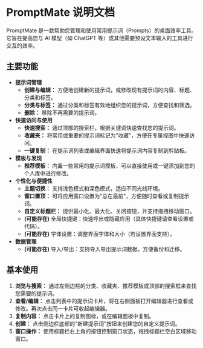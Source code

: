 # PromptMate 说明文档

PromptMate 是一款帮助您管理和使用常用提示词（Prompts）的桌面效率工具。它旨在提高您与 AI 模型（如 ChatGPT 等）或其他需要预设文本输入的工具进行交互的效率。

## 主要功能

*   **提示词管理**
    *   **创建与编辑：** 方便地创建新的提示词，或修改现有提示词的内容、标题、分类和标签。
    *   **分类与标签：** 通过分类和标签有效地组织您的提示词，方便查找和筛选。
    *   **删除：** 移除不再需要的提示词。
*   **快速访问与使用**
    *   **快速搜索：** 通过顶部的搜索栏，根据关键词快速查找您的提示词。
    *   **收藏夹：** 将常用或重要的提示词标记为"收藏"，方便在专属视图中快速访问。
    *   **一键复制：** 在提示词列表或编辑界面快速将提示词内容复制到剪贴板。
*   **模板与发现**
    *   **推荐模板：** 内置一些常用的提示词模板，可以直接使用或一键添加到您的个人库中进行修改。
*   **个性化与便捷性**
    *   **主题切换：** 支持浅色模式和深色模式，适应不同光线环境。
    *   **窗口置顶：** 可将应用窗口设置为"总在最前"，方便随时查看或复制提示词。
    *   **自定义标题栏：** 提供最小化、最大化、关闭按钮，并支持拖拽移动窗口。
    *   **(可能存在)** 全局快捷键：快速呼出或隐藏应用（具体快捷键请查看设置或代码）。
    *   **(可能存在)** 字体设置：调整界面字体和大小（若设置界面支持）。
*   **数据管理**
    *   **(可能存在)** 导入/导出：支持导入导出提示词数据，方便备份和迁移。

## 基本使用

1.  **浏览与搜索：** 通过左侧边栏的分类、收藏夹、推荐模板或顶部的搜索框来查找您需要的提示词。
2.  **查看/编辑：** 点击列表中的提示词卡片，将在右侧面板打开编辑器进行查看或修改。再次点击同一卡片可收起编辑器。
3.  **复制内容：** 点击卡片上的复制图标，或在编辑面板中复制。
4.  **创建：** 点击侧边栏底部的"新建提示词"按钮来创建您的自定义提示词。
5.  **窗口操作：** 使用标题栏右上角的按钮控制窗口状态，拖拽标题栏空白区域移动窗口。